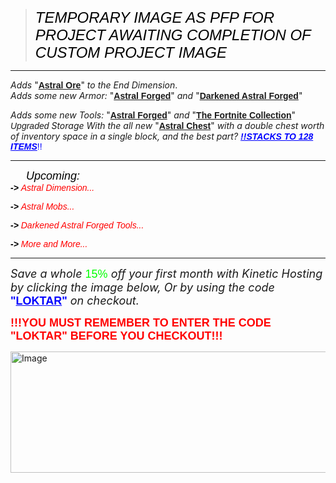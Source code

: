 <blockquote>
<p><span style="font-size: 24px; font-family: impact, sans-serif; color: #000000;"><em>TEMPORARY IMAGE AS PFP FOR PROJECT AWAITING COMPLETION OF CUSTOM PROJECT IMAGE</em></span></p>
</blockquote>
<hr />
<p><span style="font-size: 14px;"><em>Adds</em> "<span style="font-family: 'arial black', sans-serif;"><strong><span style="text-decoration: underline;">Astral Ore</span></strong></span>" <em>to the End Dimension</em>.</span><br /><span style="font-size: 14px;"><em>Adds some new Armor:</em> "<span style="font-family: 'arial black', sans-serif;"><strong><span style="text-decoration: underline;">Astral Forged</span></strong></span>"&nbsp;<em>and</em>&nbsp;"<span style="font-family: 'arial black', sans-serif;"><strong><span style="text-decoration: underline;">Darkened Astral Forged</span></strong></span>"</span></p>
<p><span style="font-size: 14px;"><em>Adds some new Tools:</em>&nbsp;"<span style="font-family: 'arial black', sans-serif;"><strong><span style="text-decoration: underline;">Astral Forged</span></strong></span>"&nbsp;<em>and</em>&nbsp;"<span style="font-family: 'arial black', sans-serif;"><strong><span style="text-decoration: underline;">The Fortnite Collection</span></strong></span>"</span><br /><span style="font-size: 14px;"><em><span style="font-family: 'arial black', sans-serif;">Upgraded</span> Storage With the all new</em> "<span style="font-family: 'arial black', sans-serif;"><strong><span style="text-decoration: underline;">Astral Chest</span></strong></span>" <em>with a double chest worth of inventory space in a single block, and the best part?</em> <span style="font-family: 'arial black', sans-serif; color: #0000ff;"><span style="text-decoration: underline;"><em><strong>!!STACKS TO 128 ITEMS</strong></em></span>!!</span></span></p>
<hr />
<p><span style="font-size: 18px; font-family: impact, sans-serif;"><span style="color: #000000;"><em>&nbsp; &nbsp; &nbsp;Upcoming:&nbsp;</em></span></span><br /><span style="font-size: 14px;"><em><span style="font-family: impact, sans-serif;"><span style="color: #ff0000;"><strong><span style="color: #000000;">-&gt;</span></strong>&nbsp;Astral</span><span style="color: #ff0000;"> Dimension...</span></span></em></span></p>
<p><span style="font-size: 14px;"><em><span style="font-family: impact, sans-serif;"><span style="color: #ff0000;"><strong><span style="color: #000000;">-&gt;</span></strong>&nbsp;Astral</span><span style="color: #ff0000;"> Mobs...</span></span></em></span></p>
<p><span style="font-size: 14px;"><em><span style="font-family: impact, sans-serif;"><span style="color: #000000;"><strong>-&gt;</strong>&nbsp;</span><span style="color: #ff0000;">Darkened Astral Forged Tools...</span></span></em></span></p>
<p><span style="font-size: 14px;"><em><span style="font-family: impact, sans-serif;"><span style="color: #ff0000;"><strong><span style="color: #000000;">-&gt;</span></strong>&nbsp;More</span><span style="color: #ff0000;"> and More...</span></span></em></span></p>
<hr />
<p><span style="font-size: 18px;"><em>Save a whole</em> <span style="color: #00ff00; font-family: 'arial black', sans-serif;">15%</span> <em>off your first month with Kinetic Hosting by clicking the image below, Or by using the code</em> <span style="font-family: 'arial black', sans-serif;"><strong><span style="color: #0000ff;">"<span style="text-decoration: underline;">LOKTAR</span>"</span></strong></span> <em>on checkout.</em></span></p>
<p><span style="font-size: 18px; color: #ff0000; font-family: 'arial black', sans-serif;"><strong>!!!YOU MUST REMEMBER TO ENTER THE CODE "LOKTAR" BEFORE YOU CHECKOUT!!!</strong></span></p>
<p><a title="Get 15% Off Your First Month Using My Link Or Code: LOKTAR When You Checkout" href="https://billing.kinetichosting.net/aff.php?aff=674" target="_blank" rel="noopener noreferrer"><img src="https://media.discordapp.net/attachments/1186105159617609828/1186300768085618758/LokTar.png?ex=6592bfaf&amp;is=65804aaf&amp;hm=1fa9425fbdd853d33f6f66300cb0d997e3d922e27233ee548e687a30def8b7c0&amp;=&amp;format=webp&amp;quality=lossless" alt="Image" width="900" height="194" /></a></p>
